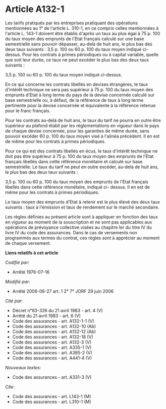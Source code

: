 # Article A132-1

Les tarifs pratiqués par les entreprises pratiquant des opérations mentionnées au 1° de l'article L. 310-1, en ce compris
celles mentionnées à l'article L. 143-1 doivent être établis d'après un taux au plus égal à 75 p. 100 du taux moyen des
emprunts de l'Etat français calculé sur une base semestrielle sans pouvoir dépasser, au-delà de huit ans, le plus bas des
deux taux suivants : 3,5 p. 100 ou 60 p. 100 du taux moyen indiqué ci-dessus. Pour les contrats à primes périodiques ou à
capital variable, quelle que soit leur durée, ce taux ne peut excéder le plus bas des deux taux suivants :

3,5 p. 100 ou 60 p. 100 du taux moyen indiqué ci-dessus.

En ce qui concerne les contrats libellés en devises étrangères, le taux d'intérêt technique ne sera pas supérieur à 75 p. 100
du taux moyen des emprunts d'Etat à long terme du pays de la devise concernée calculé sur base semestrielle ou, à défaut, de
la référence de taux à long terme pertinente pour la devise concernée et équivalente à la référence retenue pour le franc
français.

Pour les contrats au-delà de huit ans, le taux du tarif ne pourra en outre être supérieur au plafond établi par les
réglementations en vigueur dans le pays de chaque devise concernée, pour les garanties de même durée, sans pouvoir excéder 60
p. 100 du taux moyen visé à l'alinéa précédent. Il en est de même pour les contrats à primes périodiques.

Pour ce qui est des contrats libellés en écus, le taux d'intérêt technique ne doit pas être supérieur à 75 p. 100 du taux
moyen des emprunts de l'Etat français libellés dans cette référence monétaire et calculé sur base semestrielle. Le taux du
tarif ne peut en outre excéder, au-delà de huit ans, le plus bas des deux taux suivants :

3,5 p. 100 ou 60 p. 100 du taux moyen des emprunts de l'Etat français libellés dans cette référence monétaire, indiqué ci-
dessus. Il en est de même pour les contrats à primes périodiques.

Le taux moyen des emprunts d'Etat à retenir est le plus élevé des deux taux suivants : taux à l'émission et taux de rendement
sur le marché secondaire.

Les règles définies au présent article sont à appliquer en fonction des taux en vigueur au moment de la souscription et ne
sont pas applicables aux opérations de prévoyance collective visées au chapitre Ier du titre IV du livre IV du code des
assurances. Dans le cas de versements non programmés aux termes du contrat, ces règles sont à apprécier au moment de chaque
versement.

**Liens relatifs à cet article**

_Codifié par_:

  - Arrêté 1976-07-16

_Modifié par_:

  - Arrêté 2006-06-27 art. 1 2° 7° JORF 29 juin 2006

_Cité par_:

  - Décret n°83-326 du 21 avril 1983 - art. 4 (V)
  - Arrêté du 21 avril 1983 - art. 6 (V)
  - Code des assurances - art. A132-1-1 (V)
  - Code des assurances - art. A132-10 (Ab)
  - Code des assurances - art. A132-12 (Ab)
  - Code des assurances - art. A132-18 (V)
  - Code des assurances - art. A132-3 (V)
  - Code des assurances - art. A335-1 (V)
  - Code des assurances - art. A385-2 (V)
  - Code des assurances - art. A441-4 (V)

_Nouveaux textes_:

  - Code des assurances - art. A331-3 (V)

_Cite_:

  - Code des assurances - art. L143-1 (M)
  - Code des assurances - art. L310-1 (M)
